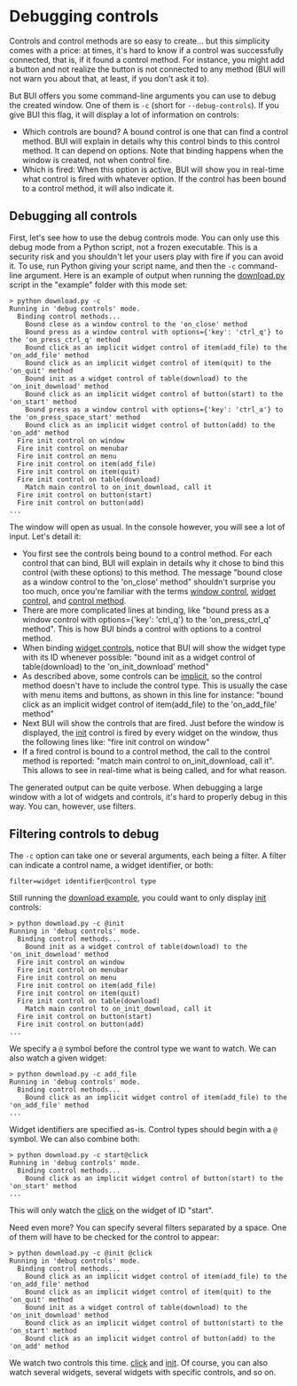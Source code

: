 # Debugging controls

Controls and control methods are so easy to create... but this simplicity comes with a price: at times, it's hard to know if a control was successfully connected, that is, if it found a control method.  For instance, you might add a button and not realize the button is not connected to any method (BUI will not warn you about that, at least, if you don't ask it to).

But BUI offers you some command-line arguments you can use to debug the created window.  One of them is `-c` (short for `--debug-controls`).  If you give BUI this flag, it will display a lot of information on controls:

- Which controls are bound?  A bound control is one that can find a control method.  BUI will explain in details why this control binds to this control method.  It can depend on options.  Note that binding happens when the window is created, not when control fire.
- Which is fired:  When this option is active, BUI will show you in real-time what control is fired with whatever option.  If the control has been bound to a control method, it will also indicate it.

## Debugging all controls

First, let's see how to use the debug controls mode.  You can only use this debug mode from a Python script, not a frozen executable.  This is a security risk and you shouldn't let your users play with fire if you can avoid it.  To use, run Python giving your script name, and then the `-c` command-line argument.  Here is an example of output when running the [download.py](../example/download.py) script in the "example" folder with this mode set:

```
> python download.py -c
Running in 'debug controls' mode.
  Binding control methods...
    Bound close as a window control to the 'on_close' method
    Bound press as a window control with options={'key': 'ctrl_q'} to the 'on_press_ctrl_q' method
    Bound click as an implicit widget control of item(add_file) to the 'on_add_file' method
    Bound click as an implicit widget control of item(quit) to the 'on_quit' method
    Bound init as a widget control of table(download) to the 'on_init_download' method
    Bound click as an implicit widget control of button(start) to the 'on_start' method
    Bound press as a window control with options={'key': 'ctrl_a'} to the 'on_press_space_start' method
    Bound click as an implicit widget control of button(add) to the 'on_add' method
  Fire init control on window
  Fire init control on menubar
  Fire init control on menu
  Fire init control on item(add_file)
  Fire init control on item(quit)
  Fire init control on table(download)
    Match main control to on_init_download, call it
  Fire init control on button(start)
  Fire init control on button(add)
...
```

The window will open as usual.  In the console however, you will see a lot of input.  Let's detail it:

- You first see the controls being bound to a control method.  For each control that can bind, BUI will explain in details why it chose to bind this control (with these options) to this method.  The message "bound close as a window control to the 'on_close' method" shouldn't surprise you too much, once you're familiar with the terms [window control](#window-control), [widget control](#widget-control), and [control method](#control-methods).
- There are more complicated lines at binding, like "bound press as a window control with options={'key': 'ctrl_q'} to the 'on_press_ctrl_q' method".  This is how BUI binds a control with options to a control method.
- When binding [widget controls](#widget-control), notice that BUI will show the widget type with its ID whenever possible: "bound init as a widget control of table(download) to the 'on_init_download' method"
- As described above, some controls can be [implicit](#implicit-controls), so the control method doesn't have to include the control type.  This is usually the case with menu items and buttons, as shown in this line for instance: "bound click as an implicit widget control of item(add_file) to the 'on_add_file' method"
- Next BUI will show the controls that are fired.  Just before the window is displayed, the [init](init.md) control is fired by every widget on the window, thus the following lines like: "fire init control on window"
- If a fired control is bound to a control method, the call to the control method is reported: "match main control to on_init_download, call it".  This allows to see in real-time what is being called, and for what reason.

The generated output can be quite verbose.  When debugging a large window with a lot of widgets and controls, it's hard to properly debug in this way.  You can, however, use filters.

## Filtering controls to debug

The `-c` option can take one or several arguments, each being a filter.  A filter can indicate a control name, a widget identifier, or both:

    filter=widget identifier@control type

Still running the [download example](../example/download.md), you could want to only display [init](init.md) controls:

```
> python download.py -c @init
Running in 'debug controls' mode.
  Binding control methods...
    Bound init as a widget control of table(download) to the 'on_init_download' method
  Fire init control on window
  Fire init control on menubar
  Fire init control on menu
  Fire init control on item(add_file)
  Fire init control on item(quit)
  Fire init control on table(download)
    Match main control to on_init_download, call it
  Fire init control on button(start)
  Fire init control on button(add)
...
```

We specify a `@` symbol before the control type we want to watch.  We can also watch a given widget:

```
> python download.py -c add_file
Running in 'debug controls' mode.
  Binding control methods...
    Bound click as an implicit widget control of item(add_file) to the 'on_add_file' method
...
```

Widget identifiers are specified as-is.  Control types should begin with a `@` symbol.  We can also combine both:

```
> python download.py -c start@click
Running in 'debug controls' mode.
  Binding control methods...
    Bound click as an implicit widget control of button(start) to the 'on_start' method
...
```

This will only watch the [click](click.md) on the widget of ID "start".

Need even more?  You can specify several filters separated by a space.  One of them will have to be checked for the control to appear:

```
> python download.py -c @init @click
Running in 'debug controls' mode.
  Binding control methods...
    Bound click as an implicit widget control of item(add_file) to the 'on_add_file' method
    Bound click as an implicit widget control of item(quit) to the 'on_quit' method
    Bound init as a widget control of table(download) to the 'on_init_download' method
    Bound click as an implicit widget control of button(start) to the 'on_start' method
    Bound click as an implicit widget control of button(add) to the 'on_add' method
```

We watch two controls this time.  [click](click.md) and [init](init.md).  Of course, you can also watch several widgets, several widgets with specific controls, and so on.
